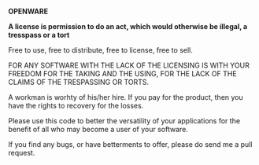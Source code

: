 **OPENWARE**

**A license is permission to do an act, which would otherwise be illegal, a tresspass or a tort**

Free to use, free to distribute, free to license, free to sell.

FOR ANY SOFTWARE WITH THE LACK OF THE LICENSING IS WITH YOUR FREEDOM FOR THE TAKING AND THE USING, FOR THE LACK OF THE CLAIMS OF THE TRESPASSING OR TORTS.

A workman is worhty of his/her hire. If you pay for the product, then you have the rights to recovery for the losses.

Please use this code to better the versatility of your applications for the benefit of all who may become a user of your software.

If you find any bugs, or have betterments to offer, please do send me a pull request.
